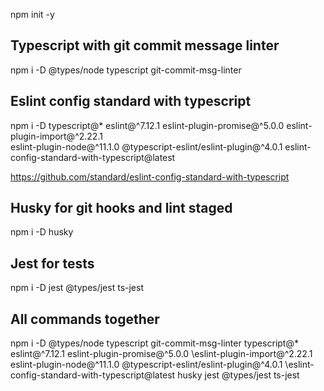 npm init -y

## Typescript with git commit message linter
npm i -D @types/node typescript git-commit-msg-linter

## Eslint config standard with typescript
npm i -D typescript@\* eslint@^7.12.1 eslint-plugin-promise@^5.0.0 eslint-plugin-import@^2.22.1 \
eslint-plugin-node@^11.1.0 @typescript-eslint/eslint-plugin@^4.0.1 eslint-config-standard-with-typescript@latest

https://github.com/standard/eslint-config-standard-with-typescript

## Husky for git hooks and lint staged
npm i -D husky

## Jest for tests
npm i -D jest @types/jest ts-jest

## All commands together
npm i -D @types/node typescript git-commit-msg-linter typescript@\* eslint@^7.12.1 eslint-plugin-promise@^5.0.0 \eslint-plugin-import@^2.22.1 eslint-plugin-node@^11.1.0 @typescript-eslint/eslint-plugin@^4.0.1 \eslint-config-standard-with-typescript@latest husky jest @types/jest ts-jest
